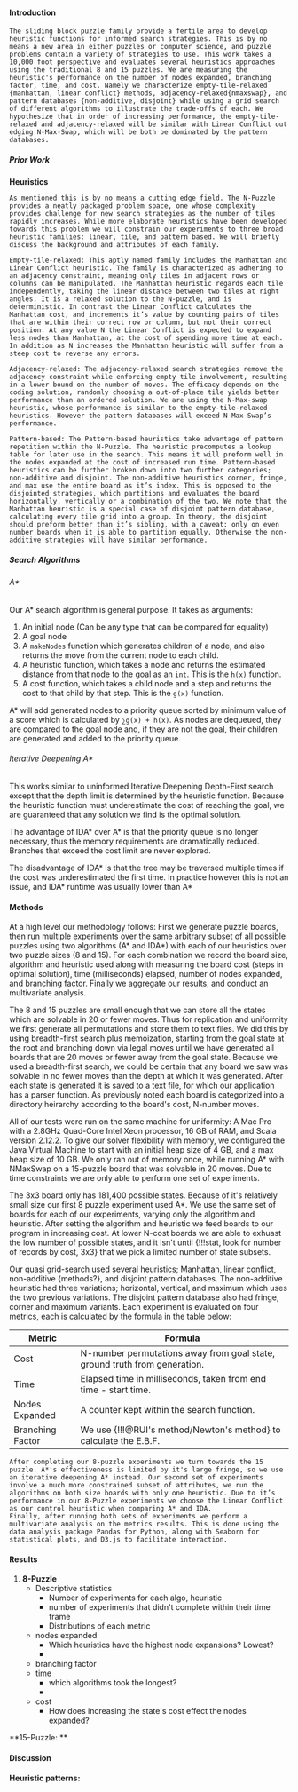 #### Introduction

	The sliding block puzzle family provide a fertile area to develop heuristic functions for informed search strategies. This is by no means a new area in either puzzles or computer science, and puzzle problems contain a variety of strategies to use. This work takes a 10,000 foot perspective and evaluates several heuristics approaches using the traditional 8 and 15 puzzles. We are measuring the heuristic's performance on the number of nodes expanded, branching factor, time, and cost. Namely we characterize empty-tile-relaxed {manhattan, linear conflict} methods, adjacency-relaxed{nmaxswap}, and pattern databases {non-additive, disjoint} while using a grid search of different algorithms to illustrate the trade-offs of each. We hypothesize that in order of increasing performance, the empty-tile-relaxed and adjacency-relaxed will be similar with Linear Conflict out edging N-Max-Swap, which will be both be dominated by the pattern databases.


##### Prior Work

  **Heuristics**

	As mentioned this is by no means a cutting edge field. The N-Puzzle provides a neatly packaged problem space, one whose complexity provides challenge for new search strategies as the number of tiles rapidly increases. While more elaborate heuristics have been developed towards this problem we will constrain our experiments to three broad heuristic families: linear, tile, and pattern based. We will briefly discuss the background and attributes of each family.

	Empty-tile-relaxed: This aptly named family includes the Manhattan and Linear Conflict heuristic. The family is characterized as adhering to an adjacency constraint, meaning only tiles in adjacent rows or columns can be manipulated. The Manhattan heuristic regards each tile independently, taking the linear distance between two tiles at right angles. It is a relaxed solution to the N-puzzle, and is deterministic. In contrast the Linear Conflict calculates the Manhattan cost, and increments it’s value by counting pairs of tiles that are within their correct row or column, but not their correct position. At any value N the Linear Conflict is expected to expand less nodes than Manhattan, at the cost of spending more time at each. In addition as N increases the Manhattan heuristic will suffer from a steep cost to reverse any errors.

	Adjacency-relaxed: The adjacency-relaxed search strategies remove the adjacency constraint while enforcing empty tile involvement, resulting in a lower bound on the number of moves. The efficacy depends on the coding solution, randomly choosing a out-of-place tile yields better performance than an ordered solution. We are using the N-Max-swap heuristic, whose performance is similar to the empty-tile-relaxed heuristics. However the pattern databases will exceed N-Max-Swap’s performance.

	Pattern-based: The Pattern-based heuristics take advantage of pattern repetition within the N-Puzzle. The heuristic precomputes a lookup table for later use in the search. This means it will preform well in the nodes expanded at the cost of increased run time. Pattern-based heuristics can be further broken down into two further categories; non-additive and disjoint. The non-additive heuristics corner, fringe, and max use the entire board as it’s index. This is opposed to the disjointed strategies, which partitions and evaluates the board horizontally, vertically or a combination of the two. We note that the Manhattan heuristic is a special case of disjoint pattern database, calculating every tile grid into a group. In theory, the disjoint should preform better than it’s sibling, with a caveat: only on even number boards when it is able to partition equally. Otherwise the non-additive strategies will have similar performance.

##### Search Algorithms

###### A*

Our A* search algorithm is general purpose. It takes as arguments:

  1. An initial node (Can be any type that can be compared for equality)
  2. A goal node
  3. A `makeNodes` function which generates children of a node, and also returns
     the move from the current node to each child.
  4. A heuristic function, which takes a node and returns the estimated distance
     from that node to the goal as an `int`. This is the `h(x)` function.
  5. A cost function, which takes a child node and a step and returns the cost
     to that child by that step. This is the `g(x)` function.

A* will add generated nodes to a priority queue sorted by minimum value of a
score which is calculated by `∑g(x) + h(x)`. As nodes are dequeued, they are
compared to the goal node and, if they are not the goal, their children are
generated and added to the priority queue.

###### Iterative Deepening A*

This works similar to uninformed Iterative Deepening Depth-First search except
that the depth limit is determined by the heuristic function. Because the
heuristic function must underestimate the cost of reaching the goal, we are
guaranteed that any solution we find is the optimal solution.

The advantage of IDA* over A* is that the priority queue is no longer necessary,
thus the memory requirements are dramatically reduced. Branches that exceed the
cost limit are never explored.

The disadvantage of IDA* is that the tree may be traversed multiple times if the
cost was underestimated the first time. In practice however this is not an
issue, and IDA* runtime was usually lower than A*

#### Methods
At a high level our methodology follows: First we generate puzzle boards, then run multiple experiments over the same arbitrary subset of all possible puzzles using two algorithms (A* and IDA*) with each of our heuristics over two puzzle sizes (8 and 15). For each combination we record the board size, algorithm and heuristic used along with measuring the board cost (steps in optimal solution), time (milliseconds) elapsed, number of nodes expanded, and branching factor. Finally we aggregate our results, and conduct an multivariate analysis.

The 8 and 15 puzzles are small enough that we can store all the states which are
solvable in 20 or fewer moves. Thus for replication and uniformity we first generate all permutations and store them to text files. We did this by using breadth-first search plus memoization, starting from the goal state at the root and branching down via legal moves until we have generated all boards that are 20 moves or fewer away from the goal state. Because we used a breadth-first search, we could be certain that any board we saw was solvable in no fewer moves than the depth at which it was generated. After each state is generated it is saved to a text file, for which our application has a parser function. As previously noted each board is categorized into a directory heirarchy according to the board's cost, N-number moves.

All of our tests were run on the same machine for uniformity: A Mac Pro with a 2.8GHz Quad-Core Intel Xeon processor, 16 GB of RAM, and Scala version 2.12.2. To give our solver flexibility with memory, we configured the Java Virtual Machine to start with an initial heap size of 4 GB, and a max heap size of 10 GB. We only ran out of memory once, while running A* with NMaxSwap on a 15-puzzle board that was solvable in 20 moves. Due to time constraints we are only able to perform one set of experiments.

The 3x3 board only has 181,400 possible states. Because of it's relatively small size our first 8 puzzle experiment used A*. We use the same set of boards for each of our experiments, varying only the algorithm and heuristic. After setting the algorithm and heuristic we feed boards to our program in increasing cost. At lower N-cost boards we are able to exhuast the low number of possible states, and it isn't until {!!!stat, look for number of records by cost, 3x3} that we pick a limited number of state subsets.

 Our quasi grid-search used several heuristics; Manhattan, linear conflict, non-additive {methods?}, and disjoint pattern databases. The non-additive heuristic had three variations; horizontal, vertical, and maximum which uses the two previous variations. The disjoint pattern database also had fringe, corner and maximum variants. Each experiment is evaluated on four metrics, each is calculated by the formula in the table below:

| Metric | Formula |
|---|---|
| Cost | N-number permutations away from goal state, ground truth from generation. |
| Time | Elapsed time in milliseconds, taken from end time - start time. |
| Nodes Expanded | A counter kept within the search function. |
| Branching Factor | We use {!!!@RUI's method/Newton's method} to calculate the E.B.F. |

	After completing our 8-puzzle experiments we turn towards the 15 puzzle. A*'s effectiveness is limited by it's large fringe, so we use an iterative deepening A* instead. Our second set of experiments involve a much more constrained subset of attributes, we run the algorithms on both size boards with only one heuristic. Due to it’s performance in our 8-Puzzle experiments we choose the Linear Conflict as our control heuristic when comparing A* and IDA.
	Finally, after running both sets of experiments we perform a multivariate analysis on the metrics results. This is done using the data analysis package Pandas for Python, along with Seaborn for statistical plots, and D3.js to facilitate interaction.



#### Results

1. **8-Puzzle**
	- Descriptive statistics
		* Number of experiments for each algo, heuristic
		* number of experiments that didn't complete within their time frame
		* Distributions of each metric
	- nodes expanded
		* Which heuristics have the highest node expansions? Lowest?
		*
	- branching factor
	- time
		* which algorithms took the longest?
		*
	- cost
		* How does increasing the state's cost effect the nodes expanded?


**15-Puzzle: **

#### Discussion

**Heuristic patterns:**
